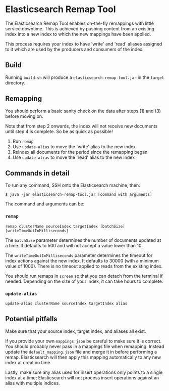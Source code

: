 Elasticsearch Remap Tool
========================

The Elasticsearch Remap Tool enables on-the-fly remappings with little service downtime. This is achieved by pushing content from an existing index into a new index to which the new mappings have been applied.

This process requires your index to have 'write' and 'read' aliases assigned to it which are used by the producers and consumers of the index.


Build
-----

Running `build.sh` will produce a `elasticsearch-remap-tool.jar` in the `target` directory.


Remapping
---------

You should perform a basic sanity check on the data after steps (1) and (3) before moving on.

Note that from step 2 onwards, the index will not receive new documents until step 4 is complete. So be as quick as possible!

1. Run `remap`
2. Use `update-alias` to move the 'write' alias to the new index
3. Reindex all documents for the period since the remapping began
4. Use `update-alias` to move the 'read' alias to the new index


Commands in detail
------------------

To run any command, SSH onto the Elasticsearch machine, then:

    $ java -jar elasticsearch-remap-tool.jar [command with arguments]

The command and arguments can be:

### `remap`

    remap clusterName sourceIndex targetIndex [batchSize] [writeTimeOutInMilliseconds]

The `batchSize` parameter determines the number of documents updated at a time. It defaults to 500 and will not accept a value lower than 10.

The `writeTimeOutInMilliseconds` parameter determines the timeout for index actions against the new index. It defaults to 30000 (with a minimum value of 1000). There is no timeout applied to reads from the existing index.

You should run remaps in `screen` so that you can detach from the terminal if needed. Depending on the size of your index, it can take hours to complete.

### `update-alias`

    update-alias clusterName sourceIndex targetIndex alias


Potential pitfalls
------------------

Make sure that your source index, target index, and aliases all exist.

If you provide your own `mappings.json` be careful to make sure it is correct. You should probably never pass in a mappings file when remapping. Instead update the `default_mapping.json` file and merge it in before performing a remap. Elasticsearch will then apply this mapping automatically to any new index at creation time.

Lastly, make sure any alias used for insert operations only points to a single index at a time; Elasticsearch will not process insert operations against an alias with multiple indices.

